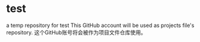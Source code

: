 # test
a temp repository for test
This GitHub account will be used as projects file's repository.
这个GitHub账号将会被作为项目文件仓库使用。
